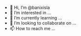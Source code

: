 - 👋 Hi, I’m @banixisla
- 👀 I’m interested in ...
- 🌱 I’m currently learning ...
- 💞️ I’m looking to collaborate on ...
- 📫 How to reach me ...

<!---
banixisla/banixisla is a ✨ special ✨ repository because its `README.md` (this file) appears on your GitHub profile.
You can click the Preview link to take a look at your changes.
--->
